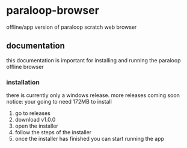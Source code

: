 # paraloop-browser
offline/app version of paraloop scratch web browser
## documentation
this documentation is important for installing and running the paraloop offline browser
### installation
there is currently only a windows release. more releases coming soon
notice: your going to need 172MB to install
1. go to releases
2. download v1.0.0
3. open the installer
4. follow the steps of the installer
5. once the installer has finished you can start running the app
